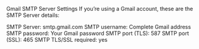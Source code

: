 Gmail SMTP Server Settings
If you’re using a Gmail account, these are the SMTP Server details:

SMTP Server: smtp.gmail.com
SMTP username: Complete Gmail address
SMTP password: Your Gmail password
SMTP port (TLS): 587
SMTP port (SSL): 465
SMTP TLS/SSL required: yes
